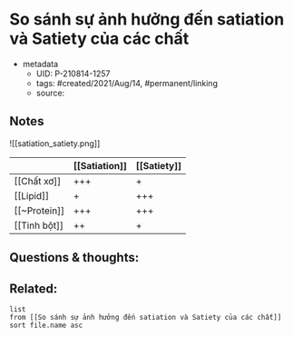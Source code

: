 # So sánh sự ảnh hưởng đến satiation và Satiety của các chất

- metadata
	- UID: P-210814-1257
	- tags: #created/2021/Aug/14, #permanent/linking
	- source: 

## Notes
![[satiation_satiety.png]]

|              | [[Satiation]] | [[Satiety]] |
| ------------ | ------------- | ----------- |
| [[Chất xơ]]  | +++           | +           |
| [[Lipid]]    | +             | +++         |
| [[~Protein]]  | +++           | +++         |
| [[Tinh bột]] | ++            | +           |

## Questions & thoughts:

## Related:
```dataview
list
from [[So sánh sự ảnh hưởng đến satiation và Satiety của các chất]]
sort file.name asc
```
